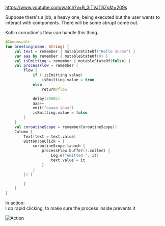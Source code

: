 https://www.youtube.com/watch?v=B_3iTVJT8Zs&t=209s 

Suppose there's a job, a heavy one, being executed but the user wants to interact with components.
There will be some abrupt come out.

Kotlin coroutine's flow can handle this thing.

```kotlin
@Composable
fun Greeting(name: String) {
    val text = remember { mutableStateOf("Hello $name") }
    var aaa by remember { mutableStateOf(0) }
    val isEmitting = remember { mutableStateOf(false) }
    val processFlow = remember {
        flow {
            if (!isEmitting.value)
                isEmitting.value = true
            else
                return@flow

            delay(2000L)
            aaa++
            emit("aaaaa $aaa")
            isEmitting.value = false
        }
    }
    val coroutineScope = rememberCoroutineScope()
    Column {
        Text(text = text.value)
        Button(onClick = {
            coroutineScope.launch {
                processFlow.buffer().collect {
                    Log.e("emitted ", it)
                    text.value = it
                }
            }
        }) {

        }
    }
}
```

In action: \
I do rapid clicking, to make sure the process inside prevents it

![Action](https://i.postimg.cc/PJT7F4cp/Record-2021-12-25-16-13-08-228.gif)
